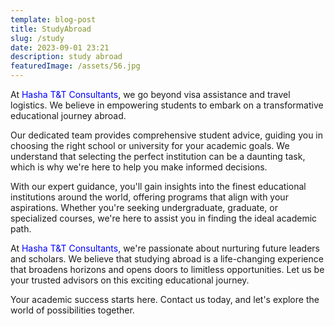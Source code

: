 ```yaml
---
template: blog-post
title: StudyAbroad
slug: /study
date: 2023-09-01 23:21
description: study abroad
featuredImage: /assets/56.jpg
---
```

At <span style="color: #0000FF;">Hasha T&T Consultants</span>, we go beyond visa assistance and travel logistics. We believe in empowering students to embark on a transformative educational journey abroad.

Our dedicated team provides comprehensive student advice, guiding you in choosing the right school or university for your academic goals. We understand that selecting the perfect institution can be a daunting task, which is why we're here to help you make informed decisions.

With our expert guidance, you'll gain insights into the finest educational institutions around the world, offering programs that align with your aspirations. Whether you're seeking undergraduate, graduate, or specialized courses, we're here to assist you in finding the ideal academic path.

At <span style="color: #0000FF;">Hasha T&T Consultants</span>, we're passionate about nurturing future leaders and scholars. We believe that studying abroad is a life-changing experience that broadens horizons and opens doors to limitless opportunities. Let us be your trusted advisors on this exciting educational journey.

Your academic success starts here. Contact us today, and let's explore the world of possibilities together.